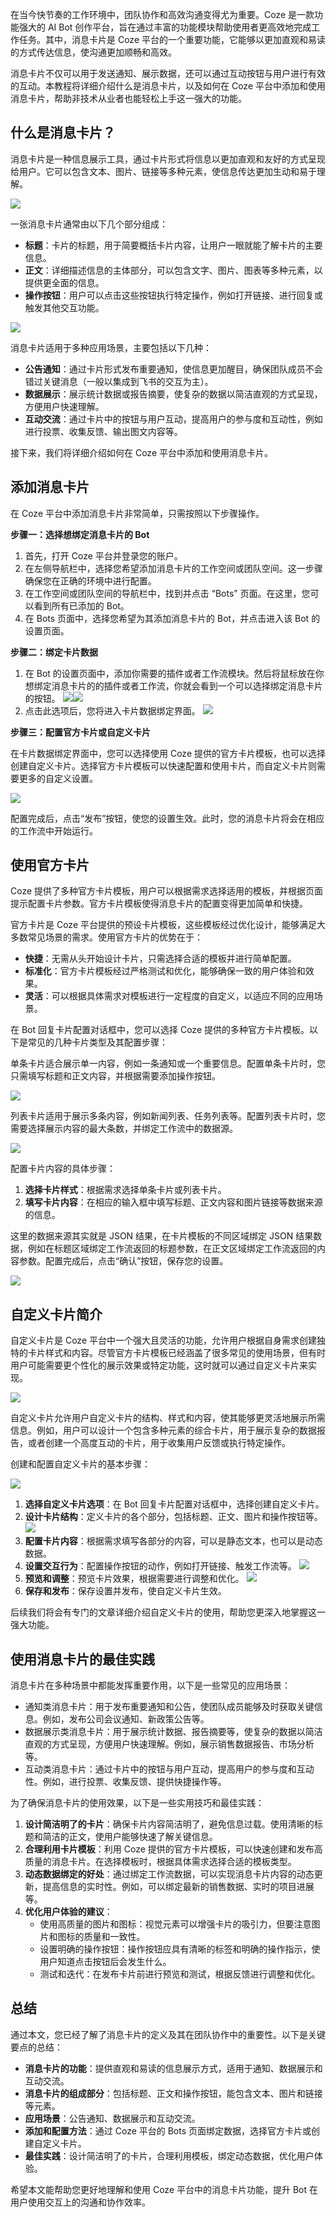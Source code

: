 在当今快节奏的工作环境中，团队协作和高效沟通变得尤为重要。Coze 是一款功能强大的 AI Bot 创作平台，旨在通过丰富的功能模块帮助使用者更高效地完成工作任务。其中，消息卡片是 Coze 平台的一个重要功能，它能够以更加直观和易读的方式传达信息，使沟通更加顺畅和高效。

消息卡片不仅可以用于发送通知、展示数据，还可以通过互动按钮与用户进行有效的互动。本教程将详细介绍什么是消息卡片，以及如何在 Coze 平台中添加和使用消息卡片，帮助非技术从业者也能轻松上手这一强大的功能。

## 什么是消息卡片？

消息卡片是一种信息展示工具，通过卡片形式将信息以更加直观和友好的方式呈现给用户。它可以包含文本、图片、链接等多种元素，使信息传达更加生动和易于理解。

![](https://p3-juejin.byteimg.com/tos-cn-i-k3u1fbpfcp/17dcef57fc2b4539aef887147ed4cf89~tplv-k3u1fbpfcp-jj-mark:1600:0:0:0:q75.jpg#?w=1386\&h=1936\&s=764626\&e=png\&a=1\&b=f9f8f8)

一张消息卡片通常由以下几个部分组成：

* **标题**：卡片的标题，用于简要概括卡片内容，让用户一眼就能了解卡片的主要信息。
* **正文**：详细描述信息的主体部分，可以包含文字、图片、图表等多种元素，以提供更全面的信息。
* **操作按钮**：用户可以点击这些按钮执行特定操作，例如打开链接、进行回复或触发其他交互功能。

![](https://p3-juejin.byteimg.com/tos-cn-i-k3u1fbpfcp/8011a46a2dfa450f9c40ab9f7ba80523~tplv-k3u1fbpfcp-jj-mark:1600:0:0:0:q75.jpg#?w=1306\&h=1350\&s=598552\&e=png\&a=1\&b=f6f4f4)

消息卡片适用于多种应用场景，主要包括以下几种：

* **公告通知**：通过卡片形式发布重要通知，使信息更加醒目，确保团队成员不会错过关键消息（一般以集成到飞书的交互为主）。
* **数据展示**：展示统计数据或报告摘要，使复杂的数据以简洁直观的方式呈现，方便用户快速理解。
* **互动交流**：通过卡片中的按钮与用户互动，提高用户的参与度和互动性，例如进行投票、收集反馈、输出图文内容等。

接下来，我们将详细介绍如何在 Coze 平台中添加和使用消息卡片。

## 添加消息卡片

在 Coze 平台中添加消息卡片非常简单，只需按照以下步骤操作。

**步骤一：选择想绑定消息卡片的 Bot**

1. 首先，打开 Coze 平台并登录您的账户。
2. 在左侧导航栏中，选择您希望添加消息卡片的工作空间或团队空间。这一步骤确保您在正确的环境中进行配置。
3. 在工作空间或团队空间的导航栏中，找到并点击 “Bots” 页面。在这里，您可以看到所有已添加的 Bot。
4. 在 Bots 页面中，选择您希望为其添加消息卡片的 Bot，并点击进入该 Bot 的设置页面。

**步骤二：绑定卡片数据**

1. 在 Bot 的设置页面中，添加你需要的插件或者工作流模块。然后将鼠标放在你想绑定消息卡片的的插件或者工作流，你就会看到一个可以选择绑定消息卡片的按钮。 ![](https://p3-juejin.byteimg.com/tos-cn-i-k3u1fbpfcp/b44b16ef4b714b1ca832ac519354dac8~tplv-k3u1fbpfcp-jj-mark:1600:0:0:0:q75.png#?w=566&h=175&s=30228&e=png&a=1&b=efefef)![](https://p3-juejin.byteimg.com/tos-cn-i-k3u1fbpfcp/c80d4aee92f248b3b16762f591bdcd29~tplv-k3u1fbpfcp-jj-mark:1600:0:0:0:q75.png#?w=567&h=167&s=25755&e=png&a=1&b=efefef)
2. 点击此选项后，您将进入卡片数据绑定界面。 ![](https://p3-juejin.byteimg.com/tos-cn-i-k3u1fbpfcp/2cff25074772469194b07ab6d59fa495~tplv-k3u1fbpfcp-jj-mark:1600:0:0:0:q75.png#?w=1233&h=961&s=186525&e=png&a=1&b=f5f5f8)

**步骤三：配置官方卡片或自定义卡片**

在卡片数据绑定界面中，您可以选择使用 Coze 提供的官方卡片模板，也可以选择创建自定义卡片。选择官方卡片模板可以快速配置和使用卡片，而自定义卡片则需要更多的自定义设置。

![](https://p3-juejin.byteimg.com/tos-cn-i-k3u1fbpfcp/5508afd5200e47b985e125d492e90551~tplv-k3u1fbpfcp-jj-mark:1600:0:0:0:q75.png#?w=1227&h=953&s=223350&e=png&a=1&b=f4f4f8)

配置完成后，点击“发布”按钮，使您的设置生效。此时，您的消息卡片将会在相应的工作流中开始运行。

## 使用官方卡片

Coze 提供了多种官方卡片模板，用户可以根据需求选择适用的模板，并根据页面提示配置卡片参数。官方卡片模板使得消息卡片的配置变得更加简单和快捷。

官方卡片是 Coze 平台提供的预设卡片模板，这些模板经过优化设计，能够满足大多数常见场景的需求。使用官方卡片的优势在于：

* **快捷**：无需从头开始设计卡片，只需选择合适的模板并进行简单配置。
* **标准化**：官方卡片模板经过严格测试和优化，能够确保一致的用户体验和效果。
* **灵活**：可以根据具体需求对模板进行一定程度的自定义，以适应不同的应用场景。

在 Bot 回复卡片配置对话框中，您可以选择 Coze 提供的多种官方卡片模板。以下是常见的几种卡片类型及其配置步骤：

单条卡片适合展示单一内容，例如一条通知或一个重要信息。配置单条卡片时，您只需填写标题和正文内容，并根据需要添加操作按钮。

![](https://p3-juejin.byteimg.com/tos-cn-i-k3u1fbpfcp/683d5613b2d14869a037f0d7c61da06c~tplv-k3u1fbpfcp-jj-mark:1600:0:0:0:q75.png#?w=1216&h=936&s=221430&e=png&a=1&b=f2f2f6)

列表卡片适用于展示多条内容，例如新闻列表、任务列表等。配置列表卡片时，您需要选择展示内容的最大条数，并绑定工作流中的数据源。

![](https://p3-juejin.byteimg.com/tos-cn-i-k3u1fbpfcp/29ab2cfb574041f6b709dedcb9c41b27~tplv-k3u1fbpfcp-jj-mark:1600:0:0:0:q75.png#?w=1233&h=940&s=261828&e=png&a=1&b=f2f2f6)

配置卡片内容的具体步骤：

1. **选择卡片样式**：根据需求选择单条卡片或列表卡片。
2. **填写卡片内容**：在相应的输入框中填写标题、正文内容和图片链接等数据来源的信息。

这里的数据来源其实就是 JSON 结果，在卡片模板的不同区域绑定 JSON 结果数据，例如在标题区域绑定工作流返回的标题参数，在正文区域绑定工作流返回的内容参数。配置完成后，点击“确认”按钮，保存您的设置。

![](https://p3-juejin.byteimg.com/tos-cn-i-k3u1fbpfcp/53203cf0b5c24d6db87054010a615a7a~tplv-k3u1fbpfcp-jj-mark:1600:0:0:0:q75.png#?w=814&h=586&s=104032&e=png&a=1&b=f4f4f7)

## 自定义卡片简介

自定义卡片是 Coze 平台中一个强大且灵活的功能，允许用户根据自身需求创建独特的卡片样式和内容。尽管官方卡片模板已经涵盖了很多常见的使用场景，但有时用户可能需要更个性化的展示效果或特定功能，这时就可以通过自定义卡片来实现。

![](https://p3-juejin.byteimg.com/tos-cn-i-k3u1fbpfcp/75256d47d6c94090a8b332071cdd9917~tplv-k3u1fbpfcp-jj-mark:1600:0:0:0:q75.png#?w=1539&h=1053&s=158823&e=png&a=1&b=f1f1f5)

自定义卡片允许用户自定义卡片的结构、样式和内容，使其能够更灵活地展示所需信息。例如，用户可以设计一个包含多种元素的综合卡片，用于展示复杂的数据报告，或者创建一个高度互动的卡片，用于收集用户反馈或执行特定操作。

创建和配置自定义卡片的基本步骤：

![](https://p3-juejin.byteimg.com/tos-cn-i-k3u1fbpfcp/322f1672c7804d47af033a86922e0ff6~tplv-k3u1fbpfcp-jj-mark:1600:0:0:0:q75.png#?w=1516&h=1053&s=435188&e=png&a=1&b=f3f3f7)

1. **选择自定义卡片选项**：在 Bot 回复卡片配置对话框中，选择创建自定义卡片。
2. **设计卡片结构**：定义卡片的各个部分，包括标题、正文、图片和操作按钮等。 ![](https://p3-juejin.byteimg.com/tos-cn-i-k3u1fbpfcp/c0cfa99cfb5a4592ba58f802589b7271~tplv-k3u1fbpfcp-jj-mark:1600:0:0:0:q75.png#?w=1567&h=1051&s=497582&e=png&a=1&b=f3f3f7)
3. **配置卡片内容**：根据需求填写各部分的内容，可以是静态文本，也可以是动态数据。
4. **设置交互行为**：配置操作按钮的动作，例如打开链接、触发工作流等。 ![](https://p3-juejin.byteimg.com/tos-cn-i-k3u1fbpfcp/00633d8aaabd4d0f9a5da986715ac8b0~tplv-k3u1fbpfcp-jj-mark:1600:0:0:0:q75.png#?w=1067&h=837&s=369025&e=png&a=1&b=f1f1f5)
5. **预览和调整**：预览卡片效果，根据需要进行调整和优化。 ![](https://p3-juejin.byteimg.com/tos-cn-i-k3u1fbpfcp/30bc3d19b256409483a1d0662db8d938~tplv-k3u1fbpfcp-jj-mark:1600:0:0:0:q75.png#?w=738&h=854&s=161381&e=png&a=1&b=f5f5f8)
6. **保存和发布**：保存设置并发布，使自定义卡片生效。

后续我们将会有专门的文章详细介绍自定义卡片的使用，帮助您更深入地掌握这一强大功能。

## 使用消息卡片的最佳实践

消息卡片在多种场景中都能发挥重要作用，以下是一些常见的应用场景：

* 通知类消息卡片：用于发布重要通知和公告，使团队成员能够及时获取关键信息。例如，发布公司会议通知、新政策公告等。
* 数据展示类消息卡片：用于展示统计数据、报告摘要等，使复杂的数据以简洁直观的方式呈现，方便用户快速理解。例如，展示销售数据报告、市场分析等。
* 互动类消息卡片：通过卡片中的按钮与用户互动，提高用户的参与度和互动性。例如，进行投票、收集反馈、提供快捷操作等。

为了确保消息卡片的使用效果，以下是一些实用技巧和最佳实践：

1. **设计简洁明了的卡片**：确保卡片内容简洁明了，避免信息过载。使用清晰的标题和简洁的正文，使用户能够快速了解关键信息。
2. **合理利用卡片模板**：利用 Coze 提供的官方卡片模板，可以快速创建和发布高质量的消息卡片。在选择模板时，根据具体需求选择合适的模板类型。
3. **动态数据绑定的好处**：通过绑定工作流数据，可以实现消息卡片内容的动态更新，提高信息的实时性。例如，可以绑定最新的销售数据、实时的项目进展等。
4. **优化用户体验的建议**：
   * 使用高质量的图片和图标：视觉元素可以增强卡片的吸引力，但要注意图片和图标的质量和一致性。
   * 设置明确的操作按钮：操作按钮应具有清晰的标签和明确的操作指示，使用户知道点击按钮后会发生什么。
   * 测试和迭代：在发布卡片前进行预览和测试，根据反馈进行调整和优化。

## 总结

通过本文，您已经了解了消息卡片的定义及其在团队协作中的重要性。以下是关键要点的总结：

* **消息卡片的功能**：提供直观和易读的信息展示方式，适用于通知、数据展示和互动交流。
* **消息卡片的组成部分**：包括标题、正文和操作按钮，能包含文本、图片和链接等元素。
* **应用场景**：公告通知、数据展示和互动交流。
* **添加和配置方法**：通过 Coze 平台的 Bots 页面绑定数据，选择官方卡片或创建自定义卡片。
* **最佳实践**：设计简洁明了的卡片，合理利用模板，绑定动态数据，优化用户体验。

希望本文能帮助您更好地理解和使用 Coze 平台中的消息卡片功能，提升 Bot 在用户使用交互上的沟通和协作效率。